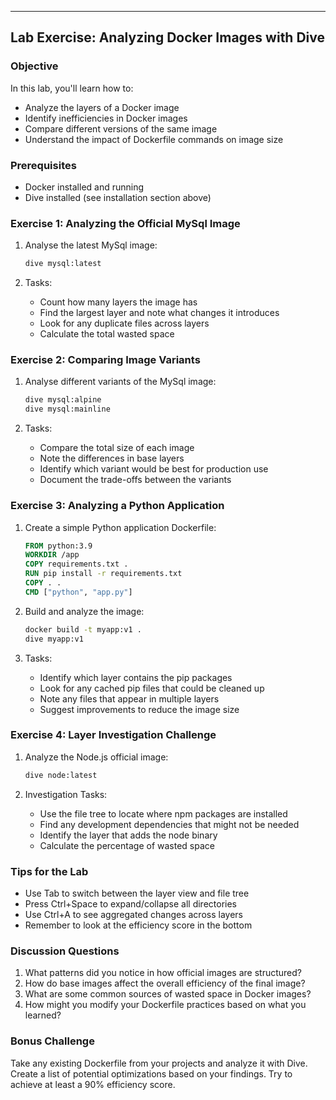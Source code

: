 ---
## Lab Exercise: Analyzing Docker Images with Dive

### Objective
In this lab, you'll learn how to:
- Analyze the layers of a Docker image
- Identify inefficiencies in Docker images
- Compare different versions of the same image
- Understand the impact of Dockerfile commands on image size

### Prerequisites
- Docker installed and running
- Dive installed (see installation section above)

### Exercise 1: Analyzing the Official MySql Image

1. Analyse the latest MySql image:
   ```bash
   dive mysql:latest
   ```

2. Tasks:
   - Count how many layers the image has
   - Find the largest layer and note what changes it introduces
   - Look for any duplicate files across layers
   - Calculate the total wasted space

### Exercise 2: Comparing Image Variants

1. Analyse different variants of the MySql image:
   ```bash
   dive mysql:alpine
   dive mysql:mainline
   ```

2. Tasks:
   - Compare the total size of each image
   - Note the differences in base layers
   - Identify which variant would be best for production use
   - Document the trade-offs between the variants

### Exercise 3: Analyzing a Python Application

1. Create a simple Python application Dockerfile:

   ```dockerfile
   FROM python:3.9
   WORKDIR /app
   COPY requirements.txt .
   RUN pip install -r requirements.txt
   COPY . .
   CMD ["python", "app.py"]
   ```

2. Build and analyze the image:
   ```bash
   docker build -t myapp:v1 .
   dive myapp:v1
   ```

3. Tasks:
   - Identify which layer contains the pip packages
   - Look for any cached pip files that could be cleaned up
   - Note any files that appear in multiple layers
   - Suggest improvements to reduce the image size

### Exercise 4: Layer Investigation Challenge

1. Analyze the Node.js official image:
   ```bash
   dive node:latest
   ```

2. Investigation Tasks:
   - Use the file tree to locate where npm packages are installed
   - Find any development dependencies that might not be needed
   - Identify the layer that adds the node binary
   - Calculate the percentage of wasted space

### Tips for the Lab
- Use Tab to switch between the layer view and file tree
- Press Ctrl+Space to expand/collapse all directories
- Use Ctrl+A to see aggregated changes across layers
- Remember to look at the efficiency score in the bottom

### Discussion Questions
1. What patterns did you notice in how official images are structured?
2. How do base images affect the overall efficiency of the final image?
3. What are some common sources of wasted space in Docker images?
4. How might you modify your Dockerfile practices based on what you learned?

### Bonus Challenge
Take any existing Dockerfile from your projects and analyze it with Dive. Create a list of potential optimizations based on your findings. Try to achieve at least a 90% efficiency score.